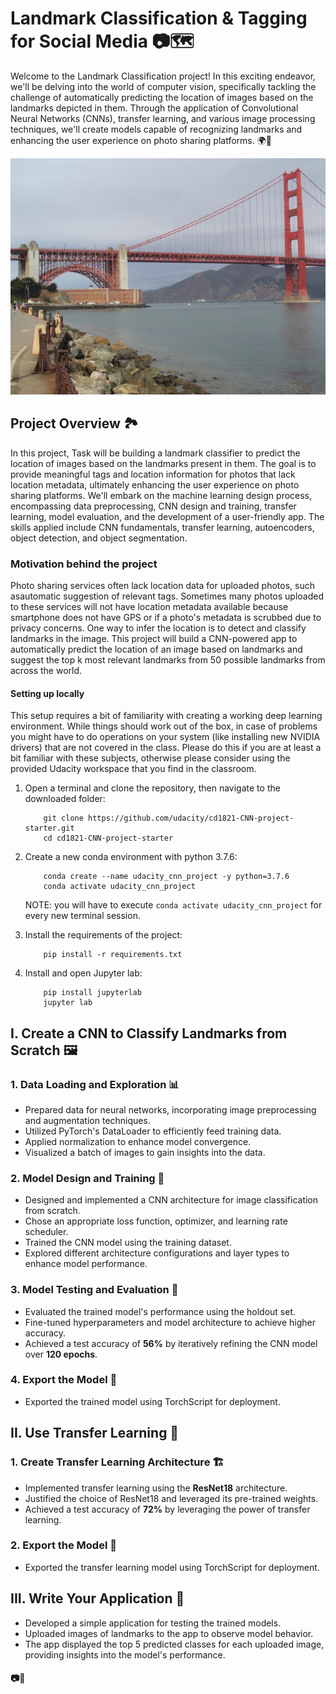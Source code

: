 # Landmark Classification & Tagging for Social Media 📷🗺️

Welcome to the Landmark Classification project! In this exciting endeavor, we'll be delving into the world of computer vision, specifically tackling the challenge of automatically predicting the location of images based on the landmarks depicted in them. Through the application of Convolutional Neural Networks (CNNs), transfer learning, and various image processing techniques, we'll create models capable of recognizing landmarks and enhancing the user experience on photo sharing platforms. 🌍📸

![](https://github.com/shrigulhane100/landmark-tagging/blob/main/static_images/test/09.Golden_Gate_Bridge/190f3bae17c32c37.jpg?raw=true)

## Project Overview 🏞️

In this project, Task will be building a landmark classifier to predict the location of images based on the landmarks present in them. The goal is to provide meaningful tags and location information for photos that lack location metadata, ultimately enhancing the user experience on photo sharing platforms. We'll embark on the machine learning design process, encompassing data preprocessing, CNN design and training, transfer learning, model evaluation, and the development of a user-friendly app. The skills applied include CNN fundamentals, transfer learning, autoencoders, object detection, and object segmentation.

### Motivation behind the project

Photo sharing services often lack location data for uploaded photos, such asautomatic suggestion of relevant tags. Sometimes many photos uploaded to these services will not have location metadata available because smartphone does not have GPS or if a photo's metadata is scrubbed due to privacy concerns.
One way to infer the location is to detect and classify landmarks in the image. This project will build a CNN-powered app to automatically predict the location of an image based on landmarks and suggest the top k most relevant landmarks from 50 possible landmarks from across the world.


#### Setting up locally

This setup requires a bit of familiarity with creating a working deep learning environment. While things should work out of the box, in case of problems you might have to do operations on your system (like installing new NVIDIA drivers) that are not covered in the class. Please do this if you are at least a bit familiar with these subjects, otherwise please consider using the provided Udacity workspace that you find in the classroom.

1. Open a terminal and clone the repository, then navigate to the downloaded folder:
	
	```	
		git clone https://github.com/udacity/cd1821-CNN-project-starter.git
		cd cd1821-CNN-project-starter
	```
    
2. Create a new conda environment with python 3.7.6:

    ```
        conda create --name udacity_cnn_project -y python=3.7.6
        conda activate udacity_cnn_project
    ```
    
    NOTE: you will have to execute `conda activate udacity_cnn_project` for every new terminal session.
    
3. Install the requirements of the project:

    ```
        pip install -r requirements.txt
    ```

4. Install and open Jupyter lab:
	
	```
        pip install jupyterlab
		jupyter lab
	```



## I. Create a CNN to Classify Landmarks from Scratch 🖼️

### 1. Data Loading and Exploration 📊

- Prepared data for neural networks, incorporating image preprocessing and augmentation techniques.
- Utilized PyTorch's DataLoader to efficiently feed training data.
- Applied normalization to enhance model convergence.
- Visualized a batch of images to gain insights into the data.

### 2. Model Design and Training 🧠

- Designed and implemented a CNN architecture for image classification from scratch.
- Chose an appropriate loss function, optimizer, and learning rate scheduler.
- Trained the CNN model using the training dataset.
- Explored different architecture configurations and layer types to enhance model performance.

### 3. Model Testing and Evaluation 🧪

- Evaluated the trained model's performance using the holdout set.
- Fine-tuned hyperparameters and model architecture to achieve higher accuracy.
- Achieved a test accuracy of **56%** by iteratively refining the CNN model over **120 epochs**.

### 4. Export the Model 🔗

- Exported the trained model using TorchScript for deployment.

## II. Use Transfer Learning 🚀

### 1. Create Transfer Learning Architecture 🏗️

- Implemented transfer learning using the **ResNet18** architecture.
- Justified the choice of ResNet18 and leveraged its pre-trained weights.
- Achieved a test accuracy of **72%** by leveraging the power of transfer learning.

### 2. Export the Model 🔗

- Exported the transfer learning model using TorchScript for deployment.

## III. Write Your Application 📱

- Developed a simple application for testing the trained models.
- Uploaded images of landmarks to the app to observe model behavior.
- The app displayed the top 5 predicted classes for each uploaded image, providing insights into the model's performance.

#### 📷🌆
